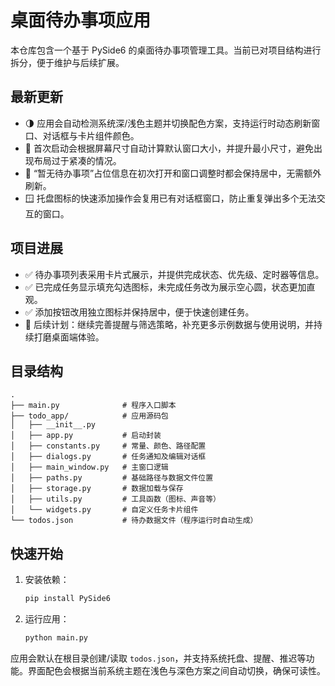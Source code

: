 # 桌面待办事项应用

本仓库包含一个基于 PySide6 的桌面待办事项管理工具。当前已对项目结构进行拆分，便于维护与后续扩展。

## 最新更新

- 🌗 应用会自动检测系统深/浅色主题并切换配色方案，支持运行时动态刷新窗口、对话框与卡片组件颜色。
- 🎯 首次启动会根据屏幕尺寸自动计算默认窗口大小，并提升最小尺寸，避免出现布局过于紧凑的情况。
- 📐 “暂无待办事项”占位信息在初次打开和窗口调整时都会保持居中，无需额外刷新。
- 🪟 托盘图标的快速添加操作会复用已有对话框窗口，防止重复弹出多个无法交互的窗口。

## 项目进展

- ✅ 待办事项列表采用卡片式展示，并提供完成状态、优先级、定时器等信息。
- ✅ 已完成任务显示填充勾选图标，未完成任务改为展示空心圆，状态更加直观。
- ✅ 添加按钮改用独立图标并保持居中，便于快速创建任务。
- 🔄 后续计划：继续完善提醒与筛选策略，补充更多示例数据与使用说明，并持续打磨桌面端体验。

## 目录结构

```
.
├── main.py              # 程序入口脚本
├── todo_app/            # 应用源码包
│   ├── __init__.py
│   ├── app.py           # 启动封装
│   ├── constants.py     # 常量、颜色、路径配置
│   ├── dialogs.py       # 任务通知及编辑对话框
│   ├── main_window.py   # 主窗口逻辑
│   ├── paths.py         # 基础路径与数据文件位置
│   ├── storage.py       # 数据加载与保存
│   ├── utils.py         # 工具函数（图标、声音等）
│   └── widgets.py       # 自定义任务卡片组件
└── todos.json           # 待办数据文件（程序运行时自动生成）
```

## 快速开始

1. 安装依赖：
   ```bash
   pip install PySide6
   ```
2. 运行应用：
   ```bash
   python main.py
   ```

应用会默认在根目录创建/读取 `todos.json`，并支持系统托盘、提醒、推迟等功能。界面配色会根据当前系统主题在浅色与深色方案之间自动切换，确保可读性。
